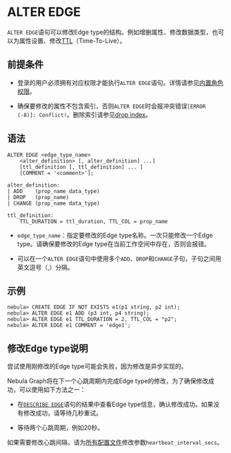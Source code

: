 # ALTER EDGE

`ALTER EDGE`语句可以修改Edge type的结构。例如增删属性、修改数据类型，也可以为属性设置、修改[TTL](../8.clauses-and-options/ttl-options.md)（Time-To-Live）。

## 前提条件

- 登录的用户必须拥有对应权限才能执行`ALTER EDGE`语句。详情请参见[内置角色权限](../../7.data-security/1.authentication/3.role-list.md)。

- 确保要修改的属性不包含索引，否则`ALTER EDGE`时会报冲突错误`[ERROR (-8)]: Conflict!`。删除索引请参见[drop index](../14.native-index-statements/6.drop-native-index.md)。

## 语法

```ngql
ALTER EDGE <edge_type_name>
    <alter_definition> [, alter_definition] ...]
    [ttl_definition [, ttl_definition] ... ]
    [COMMENT = '<comment>'];

alter_definition:
| ADD    (prop_name data_type)
| DROP   (prop_name)
| CHANGE (prop_name data_type)

ttl_definition:
    TTL_DURATION = ttl_duration, TTL_COL = prop_name
```

- `edge_type_name`：指定要修改的Edge type名称。一次只能修改一个Edge type。请确保要修改的Edge type在当前工作空间中存在，否则会报错。

- 可以在一个`ALTER EDGE`语句中使用多个`ADD`、`DROP`和`CHANGE`子句，子句之间用英文逗号（,）分隔。

## 示例

```ngql
nebula> CREATE EDGE IF NOT EXISTS e1(p1 string, p2 int);
nebula> ALTER EDGE e1 ADD (p3 int, p4 string);
nebula> ALTER EDGE e1 TTL_DURATION = 2, TTL_COL = "p2";
nebula> ALTER EDGE e1 COMMENT = 'edge1';
```

## 修改Edge type说明

尝试使用刚修改的Edge type可能会失败，因为修改是异步实现的。

Nebula Graph将在下一个心跳周期内完成Edge type的修改，为了确保修改成功，可以使用如下方法之一：

- 在[`DESCRIBE EDGE`](5.describe-edge.md)语句的结果中查看Edge type信息，确认修改成功。如果没有修改成功，请等待几秒重试。

- 等待两个心跳周期，例如20秒。

如果需要修改心跳间隔，请为[所有配置文件](../../5.configurations-and-logs/1.configurations/1.configurations.md)修改参数`heartbeat_interval_secs`。